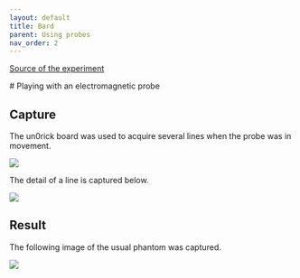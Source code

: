 ```yaml
---
layout: default
title: Bard
parent: Using probes
nav_order: 2
---
```


[Source of the experiment](https://github.com/kelu124/echomods/blob/master/matty/20200608a/)

# Playing with an electromagnetic probe

## Capture

The un0rick board was used to acquire several lines when the probe was in movement.

![](https://raw.githubusercontent.com/kelu124/echomods/master/matty/20200608a/images/2DArray_20200608a-12.jpg)

The detail of a line is captured below.

![](https://raw.githubusercontent.com/kelu124/echomods/master/matty/20200608a/images/20200608a-11.jpg)

## Result

The following image of the usual phantom was captured.

![](https://raw.githubusercontent.com/kelu124/echomods/master/matty/20200608a/images/movie.gif)
